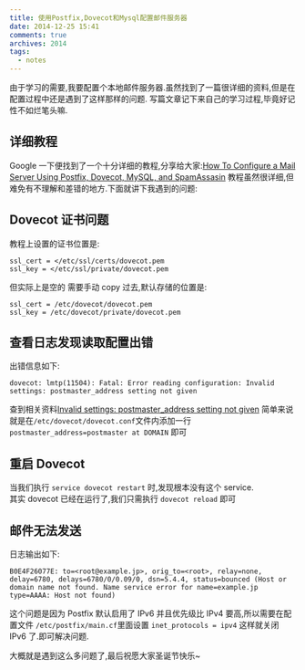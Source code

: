 ```yaml
---
title: 使用Postfix,Dovecot和Mysql配置邮件服务器
date: 2014-12-25 15:41
comments: true
archives: 2014
tags:
  - notes
---
```


由于学习的需要,我要配置个本地邮件服务器.虽然找到了一篇很详细的资料,但是在配置过程中还是遇到了这样那样的问题.
写篇文章记下来自己的学习过程,毕竟好记性不如烂笔头嘛.

## 详细教程

Google 一下便找到了一个十分详细的教程,分享给大家:[How To Configure a Mail Server Using Postfix, Dovecot, MySQL, and SpamAssasin](https://www.digitalocean.com/community/tutorials/how-to-configure-a-mail-server-using-postfix-dovecot-mysql-and-spamassasin)
教程虽然很详细,但难免有不理解和差错的地方.下面就讲下我遇到的问题:

## Dovecot 证书问题

教程上设置的证书位置是:

```
ssl_cert = </etc/ssl/certs/dovecot.pem
ssl_key = </etc/ssl/private/dovecot.pem
```

但实际上是空的 需要手动 copy 过去,默认存储的位置是:

```
ssl_cert = /etc/dovecot/dovecot.pem
ssl_key = /etc/dovecot/private/dovecot.pem
```

## 查看日志发现读取配置出错

出错信息如下:

```
dovecot: lmtp(11504): Fatal: Error reading configuration: Invalid settings: postmaster_address setting not given
```

查到相关资料[Invalid settings: postmaster_address setting not given](https://github.com/mail-in-a-box/mailinabox/issues/31)
简单来说就是在`/etc/dovecot/dovecot.conf`文件内添加一行 `postmaster_address=postmaster at DOMAIN` 即可

## 重启 Dovecot

当我们执行 `service dovecot restart` 时,发现根本没有这个 service.  
其实 dovecot 已经在运行了,我们只需执行 `dovecot reload` 即可

## 邮件无法发送

日志输出如下:

```
B0E4F26077E: to=<root@example.jp>, orig_to=<root>, relay=none, delay=6780, delays=6780/0/0.09/0, dsn=5.4.4, status=bounced (Host or domain name not found. Name service error for name=example.jp type=AAAA: Host not found)
```

这个问题是因为 Postfix 默认启用了 IPv6 并且优先级比 IPv4 要高,所以需要在配置文件 `/etc/postfix/main.cf`里面设置
`inet_protocols = ipv4` 这样就关闭 IPv6 了.即可解决问题.

大概就是遇到这么多问题了,最后祝愿大家圣诞节快乐~
